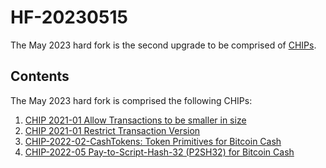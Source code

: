 # HF-20230515

The May 2023 hard fork is the second upgrade to be comprised of [CHIPs](#chips).

## Contents

The May 2023 hard fork is comprised the following CHIPs:

1. [CHIP 2021-01 Allow Transactions to be smaller in size](https://gitlab.com/bitcoin.cash/chips/-/blob/master/CHIP-2021-01-Restrict%20Transaction%20Versions.md)
2. [CHIP 2021-01 Restrict Transaction Version](https://gitlab.com/bitcoin.cash/chips/-/blob/master/CHIP-2021-01-Restrict%20Transaction%20Versions.md)
3. [CHIP-2022-02-CashTokens: Token Primitives for Bitcoin Cash](https://github.com/bitjson/cashtokens)
4. [CHIP-2022-05 Pay-to-Script-Hash-32 (P2SH32) for Bitcoin Cash](https://gitlab.com/0353F40E/p2sh32/-/tree/main)

